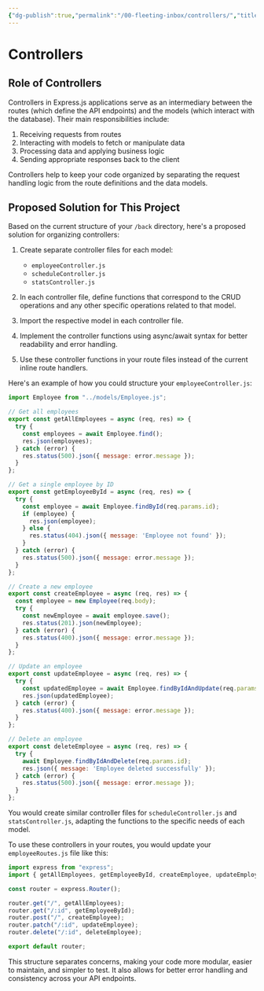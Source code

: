 ```yaml
---
{"dg-publish":true,"permalink":"/00-fleeting-inbox/controllers/","title":"Controllers"}
---
```



# Controllers

## Role of Controllers

Controllers in Express.js applications serve as an intermediary between the routes (which define the API endpoints) and the models (which interact with the database). Their main responsibilities include:

1. Receiving requests from routes
2. Interacting with models to fetch or manipulate data
3. Processing data and applying business logic
4. Sending appropriate responses back to the client

Controllers help to keep your code organized by separating the request handling logic from the route definitions and the data models.

## Proposed Solution for This Project

Based on the current structure of your `/back` directory, here's a proposed solution for organizing controllers:

1. Create separate controller files for each model:
   - `employeeController.js`
   - `scheduleController.js`
   - `statsController.js`

2. In each controller file, define functions that correspond to the CRUD operations and any other specific operations related to that model.

3. Import the respective model in each controller file.

4. Implement the controller functions using async/await syntax for better readability and error handling.

5. Use these controller functions in your route files instead of the current inline route handlers.

Here's an example of how you could structure your `employeeController.js`:

```javascript
import Employee from "../models/Employee.js";

// Get all employees
export const getAllEmployees = async (req, res) => {
  try {
    const employees = await Employee.find();
    res.json(employees);
  } catch (error) {
    res.status(500).json({ message: error.message });
  }
};

// Get a single employee by ID
export const getEmployeeById = async (req, res) => {
  try {
    const employee = await Employee.findById(req.params.id);
    if (employee) {
      res.json(employee);
    } else {
      res.status(404).json({ message: 'Employee not found' });
    }
  } catch (error) {
    res.status(500).json({ message: error.message });
  }
};

// Create a new employee
export const createEmployee = async (req, res) => {
  const employee = new Employee(req.body);
  try {
    const newEmployee = await employee.save();
    res.status(201).json(newEmployee);
  } catch (error) {
    res.status(400).json({ message: error.message });
  }
};

// Update an employee
export const updateEmployee = async (req, res) => {
  try {
    const updatedEmployee = await Employee.findByIdAndUpdate(req.params.id, req.body, { new: true });
    res.json(updatedEmployee);
  } catch (error) {
    res.status(400).json({ message: error.message });
  }
};

// Delete an employee
export const deleteEmployee = async (req, res) => {
  try {
    await Employee.findByIdAndDelete(req.params.id);
    res.json({ message: 'Employee deleted successfully' });
  } catch (error) {
    res.status(500).json({ message: error.message });
  }
};
```

You would create similar controller files for `scheduleController.js` and `statsController.js`, adapting the functions to the specific needs of each model.

To use these controllers in your routes, you would update your `employeeRoutes.js` file like this:

```javascript
import express from "express";
import { getAllEmployees, getEmployeeById, createEmployee, updateEmployee, deleteEmployee } from "../controllers/employeeController.js";

const router = express.Router();

router.get("/", getAllEmployees);
router.get("/:id", getEmployeeById);
router.post("/", createEmployee);
router.patch("/:id", updateEmployee);
router.delete("/:id", deleteEmployee);

export default router;
```

This structure separates concerns, making your code more modular, easier to maintain, and simpler to test. It also allows for better error handling and consistency across your API endpoints.
